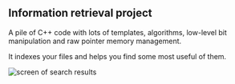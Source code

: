 ## Information retrieval project

A pile of C++ code with lots of templates, algorithms, low-level bit manipulation and raw pointer memory management.

It indexes your files and helps you find some most useful of them.

![screen of search results](http://telegra.ph/file/972b5dfac62be8d29a6be.png)